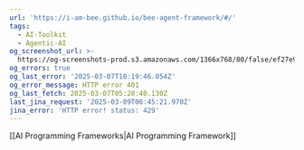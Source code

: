 ```yaml
---
url: 'https://i-am-bee.github.io/bee-agent-framework/#/'
tags:
  - AI-Toolkit
  - Agentic-AI
og_screenshot_url: >-
  https://og-screenshots-prod.s3.amazonaws.com/1366x768/80/false/ef27e9a271a83da17573dc55ea915ce48192c71747f647bfa8702964e340cfe8.jpeg
og_errors: true
og_last_error: '2025-03-07T10:19:46.054Z'
og_error_message: HTTP error 401
og_last_fetch: 2025-03-07T05:20:40.130Z
last_jina_request: '2025-03-09T06:45:21.970Z'
jina_error: 'HTTP error! status: 429'
---
```

[[AI Programming Frameworks|AI Programming Framework]]
